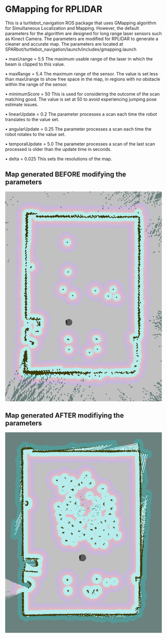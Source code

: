 # GMapping for RPLIDAR
This is a turtlebot_navigation ROS package that uses GMapping algorithm for Simultaneous Localization and Mapping. However, the default 
parameters for the algorithm are designed for long range laser sensors such as Kinect Camera. The parameters are modified for RPLIDAR to 
generate a cleaner and accurate map. The parameters are located at
SPARbot/turtlebot_navigation/launch/includes/gmapping.launch

•	maxUrange = 5.5 
The maximum usable range of the laser in which the beam is clipped to this value.

•	maxRange = 5.4 
The maximum range of the sensor. The value is set less than maxUrange to show free space in the map, in regions with no obstacle within the range of the sensor.

•	minimumScore = 50 
This is used for considering the outcome of the scan matching good. The value is set at 50 to avoid experiencing jumping pose estimate issues.

•	linearUpdate = 0.2 
The parameter processes a scan each time the robot translates to the value set.

•	angularUpdate = 0.25 
The parameter processes a scan each time the robot rotates to the value set.

•	temporalUpdate = 5.0 
The parameter processes a scan of the last scan processed is older than the update time in seconds.

•	delta = 0.025 
This sets the resolutions of the map.


## Map generated BEFORE modifying the parameters
![alt tag](https://github.com/SPARbot/turtlebot_navigation/blob/master/before_mod.png)

## Map generated AFTER modifiying the parameters
![alt tag](https://github.com/SPARbot/turtlebot_navigation/blob/master/after_mod.png)


